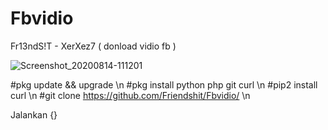 # Fbvidio
Fr13ndS!T - XerXez7 ( donload vidio fb )

![Screenshot_20200814-111201](https://user-images.githubusercontent.com/69560644/90213216-b8be9080-dde4-11ea-9a06-1c69f7a202f6.jpg)

#pkg update && upgrade \n
#pkg install python php git curl \n
#pip2 install curl \n
#git clone https://github.com/Friendshit/Fbvidio/ \n

Jalankan {}
